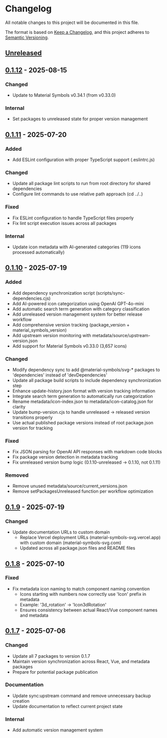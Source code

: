 # Changelog

All notable changes to this project will be documented in this file.

The format is based on [Keep a Changelog](https://keepachangelog.com/en/1.0.0/),
and this project adheres to [Semantic Versioning](https://semver.org/spec/v2.0.0.html).

## [Unreleased]

## [0.1.12] - 2025-08-15

### Changed
- Update to Material Symbols v0.34.1 (from v0.33.0)

### Internal
- Set packages to unreleased state for proper version management

## [0.1.11] - 2025-07-20

### Added
- Add ESLint configuration with proper TypeScript support (.eslintrc.js)

### Changed
- Update all package lint scripts to run from root directory for shared dependencies
- Configure lint commands to use relative path approach (cd ../..)

### Fixed
- Fix ESLint configuration to handle TypeScript files properly
- Fix lint script execution issues across all packages

### Internal
- Update icon metadata with AI-generated categories (119 icons processed automatically)

## [0.1.10] - 2025-07-19

### Added
- Add dependency synchronization script (scripts/sync-dependencies.cjs)
- Add AI-powered icon categorization using OpenAI GPT-4o-mini
- Add automatic search term generation with category classification
- Add unreleased version management system for better release workflow
- Add comprehensive version tracking (package_version + material_symbols_version)
- Add upstream version monitoring with metadata/source/upstream-version.json
- Add support for Material Symbols v0.33.0 (3,657 icons)

### Changed
- Modify dependency sync to add @material-symbols/svg-* packages to 'dependencies' instead of 'devDependencies'
- Update all package build scripts to include dependency synchronization step
- Enhance update-history.json format with version tracking information
- Integrate search term generation to automatically run categorization
- Rename metadata/icon-index.json to metadata/icon-catalog.json for clarity
- Update bump-version.cjs to handle unreleased → released version transitions properly
- Use actual published package versions instead of root package.json version for tracking

### Fixed
- Fix JSON parsing for OpenAI API responses with markdown code blocks
- Fix package version detection in metadata tracking
- Fix unreleased version bump logic (0.1.10-unreleased → 0.1.10, not 0.1.11)

### Removed
- Remove unused metadata/source/current_versions.json
- Remove setPackagesUnreleased function per workflow optimization

## [0.1.9] - 2025-07-19

### Changed
- Update documentation URLs to custom domain
  - Replace Vercel deployment URLs (material-symbols-svg.vercel.app) with custom domain (material-symbols-svg.com)
  - Updated across all package.json files and README files

## [0.1.8] - 2025-07-10

### Fixed
- Fix metadata icon naming to match component naming convention
  - Icons starting with numbers now correctly use 'Icon' prefix in metadata
  - Example: '3d_rotation' → 'Icon3dRotation'
  - Ensures consistency between actual React/Vue component names and metadata

## [0.1.7] - 2025-07-06

### Changed
- Update all 7 packages to version 0.1.7
- Maintain version synchronization across React, Vue, and metadata packages
- Prepare for potential package publication

### Documentation
- Update sync:upstream command and remove unnecessary backup creation
- Update documentation to reflect current project state

### Internal
- Add automatic version management system

[Unreleased]: https://github.com/k-s-h-r/material-symbols-svg/compare/v0.1.12...HEAD
[0.1.12]: https://github.com/k-s-h-r/material-symbols-svg/compare/v0.1.11...v0.1.12
[0.1.11]: https://github.com/k-s-h-r/material-symbols-svg/compare/v0.1.10...v0.1.11
[0.1.10]: https://github.com/k-s-h-r/material-symbols-svg/compare/v0.1.9...v0.1.10
[0.1.9]: https://github.com/k-s-h-r/material-symbols-svg/compare/v0.1.8...v0.1.9
[0.1.8]: https://github.com/k-s-h-r/material-symbols-svg/compare/v0.1.7...v0.1.8
[0.1.7]: https://github.com/k-s-h-r/material-symbols-svg/releases/tag/v0.1.7